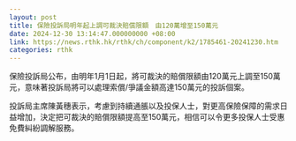 ```yaml
---
layout: post
title: 保險投訴局明年起上調可裁決賠償限額　由120萬增至150萬元
date: 2024-12-30 13:14:47.000000000 +08:00
link: https://news.rthk.hk/rthk/ch/component/k2/1785461-20241230.htm
categories: rthk
---
```


保險投訴局公布，由明年1月1日起，將可裁決的賠償限額由120萬元上調至150萬元，意味著投訴局將可以處理索償/爭議金額高達150萬元的投訴個案。

投訴局主席陳黃穗表示，考慮到持續通脹以及投保人士，對更高保險保障的需求日益增加，決定把可裁決的賠償限額提高至150萬元，相信可以令更多投保人士受惠免費糾紛調解服務。
